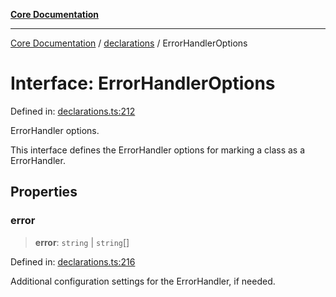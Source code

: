 [**Core Documentation**](../../README.md)

***

[Core Documentation](../../README.md) / [declarations](../README.md) / ErrorHandlerOptions

# Interface: ErrorHandlerOptions

Defined in: [declarations.ts:212](https://github.com/stonemjs/core/blob/e2fddc9518734748c09a72d4b4064dd1d4c1288c/src/declarations.ts#L212)

ErrorHandler options.

This interface defines the ErrorHandler options for marking a class as a ErrorHandler.

## Properties

### error

> **error**: `string` \| `string`[]

Defined in: [declarations.ts:216](https://github.com/stonemjs/core/blob/e2fddc9518734748c09a72d4b4064dd1d4c1288c/src/declarations.ts#L216)

Additional configuration settings for the ErrorHandler, if needed.
